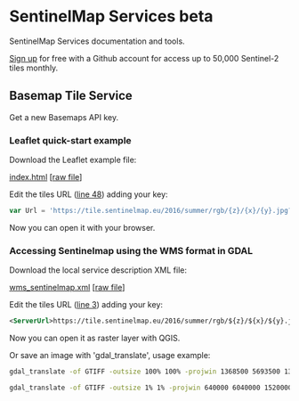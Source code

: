 # SentinelMap Services beta

SentinelMap Services documentation and tools.

[Sign up](https://devs.sentinelmap.eu) for free with a Github account for access up to 50,000 Sentinel-2 tiles monthly.

## Basemap Tile Service

Get a new Basemaps API key.

### Leaflet quick-start example

Download the Leaflet example file:

[index.html](https://github.com/sentinelmap/sentinelmap-services/blob/master/Leaflet_quick-start/index.html) \[[raw file](https://raw.githubusercontent.com/sentinelmap/sentinelmap-services/master/Leaflet_quick-start/index.html)\]

Edit the tiles URL \([line 48](https://github.com/sentinelmap/sentinelmap-services/blob/master/Leaflet_quick-start/index.html#L48)\) adding your key:

``` javascript
var Url = 'https://tile.sentinelmap.eu/2016/summer/rgb/{z}/{x}/{y}.jpg?key=_my-sentinelmap-key_';
```

Now you can open it with your browser.

### Accessing Sentinelmap using the WMS format in GDAL

Download the local service description XML file:

[wms_sentinelmap.xml](https://github.com/sentinelmap/sentinelmap-services/blob/master/WMS/wms_sentinelmap.xml) \[[raw file](https://raw.githubusercontent.com/sentinelmap/sentinelmap-services/master/WMS/wms_sentinelmap.xml)\]

Edit the tiles URL \([line 3](https://github.com/sentinelmap/sentinelmap-services/blob/master/WMS/wms_sentinelmap.xml#L3)\) adding your key:

``` xml
<ServerUrl>https://tile.sentinelmap.eu/2016/summer/rgb/${z}/${x}/${y}.jpg?key=_my-sentinelmap-key_</ServerUrl>
```

Now you can open it as raster layer with QGIS.

Or save an image with 'gdal_translate', usage example:

``` sh
gdal_translate -of GTIFF -outsize 100% 100% -projwin 1368500 5693500 1378500 5687500 -CO "TILED=YES" -CO "COMPRESS=JPEG" -CO "JPEG_QUALITY=75" -CO "PHOTOMETRIC=YCBCR" wms_sentinelmap.xml Venice.tif
```

``` sh
gdal_translate -of GTIFF -outsize 1% 1% -projwin 640000 6040000 1520000 5460000 -CO "TILED=YES" -CO "COMPRESS=JPEG" -CO "JPEG_QUALITY=75" -CO "PHOTOMETRIC=YCBCR" wms_sentinelmap.xml Alps.tif
```

